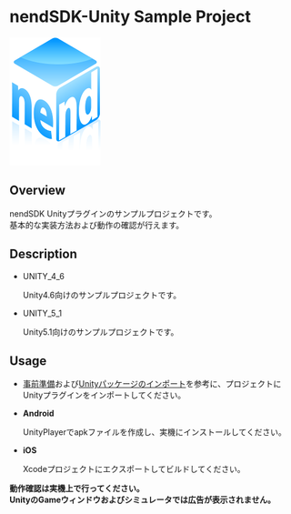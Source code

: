 # nendSDK-Unity Sample Project
![ロゴ](https://github.com/fan-ADN/nendSDK-Unity/blob/master/UNITY_5_1/NendUnitySample/Assets/nend_logo.png)

## Overview

nendSDK Unityプラグインのサンプルプロジェクトです。  
基本的な実装方法および動作の確認が行えます。

## Description

* UNITY_4_6

  Unity4.6向けのサンプルプロジェクトです。

* UNITY_5_1

  Unity5.1向けのサンプルプロジェクトです。

## Usage

* [事前準備](https://github.com/fan-ADN/nendSDK-Unity/wiki/事前準備)および[Unityパッケージのインポート](https://github.com/fan-ADN/nendSDK-Unity/wiki/Unityパッケージのインポート)を参考に、プロジェクトにUnityプラグインをインポートしてください。

* **Android**

  UnityPlayerでapkファイルを作成し、実機にインストールしてください。  

* **iOS**

  Xcodeプロジェクトにエクスポートしてビルドしてください。

**動作確認は実機上で行ってください。**  
**UnityのGameウィンドウおよびシミュレータでは広告が表示されません。**

